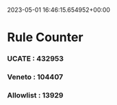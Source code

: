 2023-05-01 16:46:15.654952+00:00
# Rule Counter 
 ### UCATE : 432953

 ### Veneto : 104407

 ### Allowlist : 13929